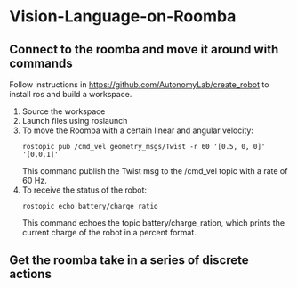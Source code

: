 # Vision-Language-on-Roomba
## Connect to the roomba and move it around with commands
Follow instructions in https://github.com/AutonomyLab/create_robot to install ros and build a workspace.
1. Source the workspace
2. Launch files using roslaunch
3. To move the Roomba with a certain linear and angular velocity:
    ```
    rostopic pub /cmd_vel geometry_msgs/Twist -r 60 '[0.5, 0, 0]' '[0,0,1]'
    ```
    This command publish the Twist msg to the /cmd_vel topic with a rate of 60 Hz.
4. To receive the status of the robot:
    ```
    rostopic echo battery/charge_ratio
    ```
    This command echoes the topic battery/charge_ration, which prints the current charge of the robot in a percent format.
    
## Get the roomba take in a series of discrete actions
